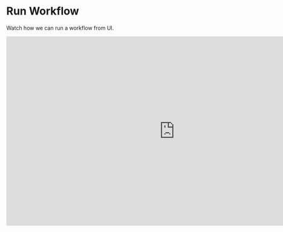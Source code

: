 # Run Workflow

Watch how we can run a workflow from UI.

<center><iframe width="890" height="500" src="https://www.youtube.com/embed/_cy9lIYJwmo?si=bExth8UNYEXnRRkd" title="YouTube video player" frameborder="0" allow="accelerometer; autoplay; clipboard-write; encrypted-media; gyroscope; picture-in-picture; web-share" allowfullscreen></iframe></center>

